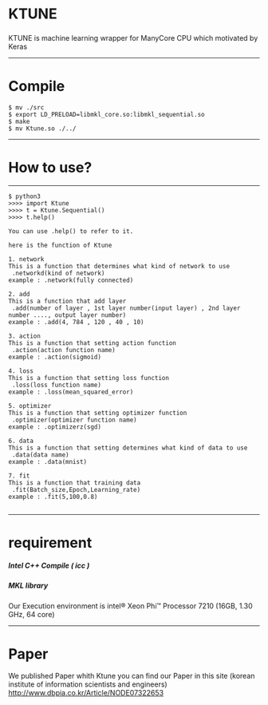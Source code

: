# KTUNE
  
### #
  
KTUNE is machine learning wrapper for ManyCore CPU which motivated by Keras
  
------------------------------------
# Compile
  
````
$ mv ./src
$ export LD_PRELOAD=libmkl_core.so:libmkl_sequential.so
$ make
$ mv Ktune.so ./../
````
-----------------------------------
# How to use?
  
-------------------
  
````
$ python3
>>>> import Ktune
>>>> t = Ktune.Sequential()
>>>> t.help()
  
You can use .help() to refer to it.
  
here is the function of Ktune
  
1. network
This is a function that determines what kind of network to use
 .networkd(kind of network)
example : .network(fully connected)
  
2. add
This is a function that add layer
 .add(number of layer , 1st layer number(input layer) , 2nd layer number ...., output layer number)
example : .add(4, 784 , 120 , 40 , 10)
  
3. action
This is a function that setting action function
 .action(action function name)
example : .action(sigmoid)
  
4. loss
This is a function that setting loss function
 .loss(loss function name)
example : .loss(mean_squared_error)
  
5. optimizer
This is a function that setting optimizer function
 .optimizer(optimizer function name)
example : .optimizerz(sgd)
  
6. data
This is a function that setting determines what kind of data to use
 .data(data name)
example : .data(mnist)
  
7. fit
This is a function that training data
 .fit(Batch_size,Epoch,Learning_rate)
example : .fit(5,100,0.8)
  
````
-------------------------------------------
# requirement
  
##### Intel C++ Compile ( icc )
  
##### MKL library
  
  
Our Execution environment is intel® Xeon Phi™ Processor 7210 (16GB, 1.30 GHz, 64 core)
  
-----------------------------------------------
# Paper
  
We published Paper whith Ktune you can find our Paper in this site (korean institute of information scientists and engineers)
http://www.dbpia.co.kr/Article/NODE07322653
  
